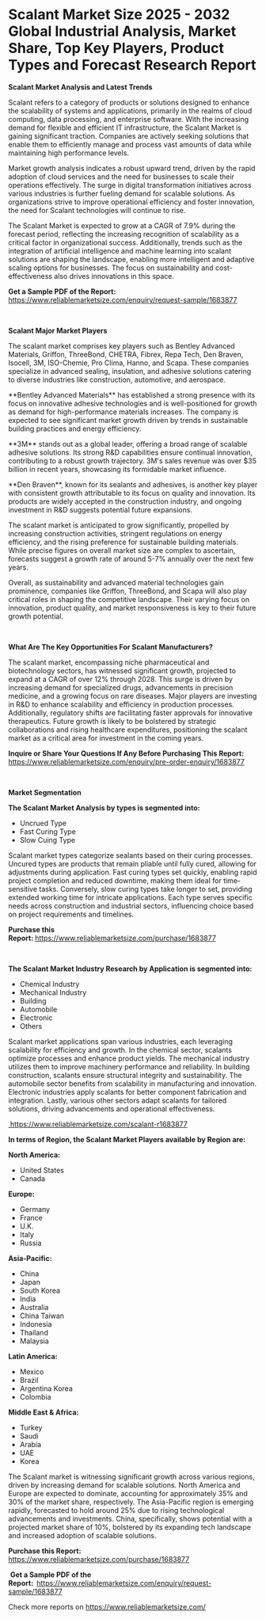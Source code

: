 <p><h1>Scalant Market Size 2025 - 2032 Global Industrial Analysis, Market Share, Top Key Players, Product Types and Forecast Research Report</h1></p><p><strong>Scalant Market Analysis and Latest Trends</strong></p>
<p><p>Scalant refers to a category of products or solutions designed to enhance the scalability of systems and applications, primarily in the realms of cloud computing, data processing, and enterprise software. With the increasing demand for flexible and efficient IT infrastructure, the Scalant Market is gaining significant traction. Companies are actively seeking solutions that enable them to efficiently manage and process vast amounts of data while maintaining high performance levels.</p><p>Market growth analysis indicates a robust upward trend, driven by the rapid adoption of cloud services and the need for businesses to scale their operations effectively. The surge in digital transformation initiatives across various industries is further fueling demand for scalable solutions. As organizations strive to improve operational efficiency and foster innovation, the need for Scalant technologies will continue to rise.</p><p>The Scalant Market is expected to grow at a CAGR of 7.9% during the forecast period, reflecting the increasing recognition of scalability as a critical factor in organizational success. Additionally, trends such as the integration of artificial intelligence and machine learning into scalant solutions are shaping the landscape, enabling more intelligent and adaptive scaling options for businesses. The focus on sustainability and cost-effectiveness also drives innovations in this space.</p></p>
<p><strong>Get a Sample PDF of the Report:&nbsp;</strong> <a href="https://www.reliablemarketsize.com/enquiry/request-sample/1683877?utm_campaign=3029&utm_medium=2&utm_source=Github&utm_content=ia&utm_term=31032025&utm_id=scalant">https://www.reliablemarketsize.com/enquiry/request-sample/1683877</a></p>
<p>&nbsp;</p>
<p><strong>Scalant Major Market Players</strong></p>
<p><p>The scalant market comprises key players such as Bentley Advanced Materials, Griffon, ThreeBond, CHETRA, Fibrex, Repa Tech, Den Braven, Isocell, 3M, ISO-Chemie, Pro Clima, Hanno, and Scapa. These companies specialize in advanced sealing, insulation, and adhesive solutions catering to diverse industries like construction, automotive, and aerospace.</p><p>**Bentley Advanced Materials** has established a strong presence with its focus on innovative adhesive technologies and is well-positioned for growth as demand for high-performance materials increases. The company is expected to see significant market growth driven by trends in sustainable building practices and energy efficiency.</p><p>**3M** stands out as a global leader, offering a broad range of scalable adhesive solutions. Its strong R&D capabilities ensure continual innovation, contributing to a robust growth trajectory. 3M's sales revenue was over $35 billion in recent years, showcasing its formidable market influence.</p><p>**Den Braven**, known for its sealants and adhesives, is another key player with consistent growth attributable to its focus on quality and innovation. Its products are widely accepted in the construction industry, and ongoing investment in R&D suggests potential future expansions.</p><p>The scalant market is anticipated to grow significantly, propelled by increasing construction activities, stringent regulations on energy efficiency, and the rising preference for sustainable building materials. While precise figures on overall market size are complex to ascertain, forecasts suggest a growth rate of around 5-7% annually over the next few years.</p><p>Overall, as sustainability and advanced material technologies gain prominence, companies like Griffon, ThreeBond, and Scapa will also play critical roles in shaping the competitive landscape. Their varying focus on innovation, product quality, and market responsiveness is key to their future growth potential.</p></p>
<p>&nbsp;</p>
<p><strong>What Are The Key Opportunities For Scalant Manufacturers?</strong></p>
<p><p>The scalant market, encompassing niche pharmaceutical and biotechnology sectors, has witnessed significant growth, projected to expand at a CAGR of over 12% through 2028. This surge is driven by increasing demand for specialized drugs, advancements in precision medicine, and a growing focus on rare diseases. Major players are investing in R&D to enhance scalability and efficiency in production processes. Additionally, regulatory shifts are facilitating faster approvals for innovative therapeutics. Future growth is likely to be bolstered by strategic collaborations and rising healthcare expenditures, positioning the scalant market as a critical area for investment in the coming years.</p></p>
<p><strong>Inquire or Share Your Questions If Any Before Purchasing This Report:</strong> <a href="https://www.reliablemarketsize.com/enquiry/pre-order-enquiry/1683877?utm_campaign=3029&utm_medium=2&utm_source=Github&utm_content=ia&utm_term=31032025&utm_id=scalant">https://www.reliablemarketsize.com/enquiry/pre-order-enquiry/1683877</a></p>
<p>&nbsp;</p>
<p><strong>Market Segmentation</strong></p>
<p><strong>The Scalant Market Analysis by types is segmented into:</strong></p>
<p><ul><li>Uncrued Type</li><li>Fast Curing Type</li><li>Slow Cuing Type</li></ul></p>
<p><p>Scalant market types categorize sealants based on their curing processes. Uncured types are products that remain pliable until fully cured, allowing for adjustments during application. Fast curing types set quickly, enabling rapid project completion and reduced downtime, making them ideal for time-sensitive tasks. Conversely, slow curing types take longer to set, providing extended working time for intricate applications. Each type serves specific needs across construction and industrial sectors, influencing choice based on project requirements and timelines.</p></p>
<p><strong>Purchase this Report:&nbsp;</strong><a href="https://www.reliablemarketsize.com/purchase/1683877?utm_campaign=3029&utm_medium=2&utm_source=Github&utm_content=ia&utm_term=31032025&utm_id=scalant">https://www.reliablemarketsize.com/purchase/1683877</a></p>
<p>&nbsp;</p>
<p><strong>The Scalant Market Industry Research by Application is segmented into:</strong></p>
<p><ul><li>Chemical Industry</li><li>Mechanical Industry</li><li>Building</li><li>Automobile</li><li>Electronic</li><li>Others</li></ul></p>
<p><p>Scalant market applications span various industries, each leveraging scalability for efficiency and growth. In the chemical sector, scalants optimize processes and enhance product yields. The mechanical industry utilizes them to improve machinery performance and reliability. In building construction, scalants ensure structural integrity and sustainability. The automobile sector benefits from scalability in manufacturing and innovation. Electronic industries apply scalants for better component fabrication and integration. Lastly, various other sectors adapt scalants for tailored solutions, driving advancements and operational effectiveness.</p></p>
<p><a href="https://www.reliablemarketsize.com/scalant-r1683877?utm_campaign=3029&utm_medium=2&utm_source=Github&utm_content=ia&utm_term=31032025&utm_id=scalant">&nbsp;https://www.reliablemarketsize.com/scalant-r1683877</a></p>
<p><strong>In terms of Region, the Scalant Market Players available by Region are:</strong></p>
<p>
    <p> <strong> North America: </strong>
        <ul>
            <li>United States</li>
            <li>Canada</li>
        </ul>
        </p> 
    <p> <strong> Europe: </strong>
        <ul>
            <li>Germany</li>
            <li>France</li>
            <li>U.K.</li>
            <li>Italy</li>
            <li>Russia</li>
        </ul>
        </p> 
    <p> <strong> Asia-Pacific: </strong>
        <ul>
            <li>China</li>
            <li>Japan</li>
            <li>South Korea</li>
            <li>India</li>
            <li>Australia</li>
            <li>China Taiwan</li>
            <li>Indonesia</li>
            <li>Thailand</li>
            <li>Malaysia</li>
        </ul>
        </p> 
    <p> <strong> Latin America: </strong>
        <ul>
            <li>Mexico</li>
            <li>Brazil</li>
            <li>Argentina Korea</li>
            <li>Colombia</li>
        </ul>
        </p> 
    <p> <strong> Middle East & Africa: </strong>
        <ul>
            <li>Turkey</li>
            <li>Saudi</li>
            <li>Arabia</li>
            <li>UAE</li>
            <li>Korea</li>
        </ul>
    </p>
    </p>
<p><p>The Scalant market is witnessing significant growth across various regions, driven by increasing demand for scalable solutions. North America and Europe are expected to dominate, accounting for approximately 35% and 30% of the market share, respectively. The Asia-Pacific region is emerging rapidly, forecasted to hold around 25% due to rising technological advancements and investments. China, specifically, shows potential with a projected market share of 10%, bolstered by its expanding tech landscape and increased adoption of scalable solutions.</p></p>
<p><strong>Purchase this Report: </strong><a href="https://www.reliablemarketsize.com/purchase/1683877?utm_campaign=3029&utm_medium=2&utm_source=Github&utm_content=ia&utm_term=31032025&utm_id=scalant">https://www.reliablemarketsize.com/purchase/1683877</a></p>
<p>&nbsp;<strong>Get a Sample PDF of the Report:&nbsp;&nbsp;</strong><a href="https://www.reliablemarketsize.com/enquiry/request-sample/1683877?utm_campaign=3029&utm_medium=2&utm_source=Github&utm_content=ia&utm_term=31032025&utm_id=scalant">https://www.reliablemarketsize.com/enquiry/request-sample/1683877</a></p>
<p><strong></strong></p>
<p>Check more reports on <a href="https://www.reliablemarketsize.com/?utm_campaign=3029&utm_medium=2&utm_source=Github&utm_content=ia&utm_term=31032025&utm_id=scalant">https://www.reliablemarketsize.com/</a></p>